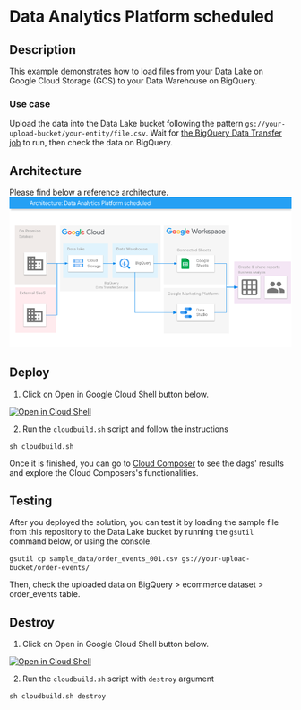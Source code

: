 # Data Analytics Platform scheduled

## Description

This example demonstrates how to load files from your Data Lake on Google Cloud Storage (GCS) to your Data Warehouse on BigQuery.

### Use case
Upload the data into the Data Lake bucket following the pattern `gs://your-upload-bucket/your-entity/file.csv`.
Wait for [the BigQuery Data Transfer job](https://console.cloud.google.com/bigquery/transfers) to run, then check the data on BigQuery.

## Architecture
Please find below a reference architecture.
![architecture](architecture.png)

## Deploy

1. Click on Open in Google Cloud Shell button below.
<a href="https://ssh.cloud.google.com/cloudshell/editor?cloudshell_git_repo=https://github.com/GoogleCloudPlatform/click-to-deploy-solutions&cloudshell_workspace=data-analytics-platform-scheduled" target="_new">
    <img alt="Open in Cloud Shell" src="https://gstatic.com/cloudssh/images/open-btn.svg">
</a>

2. Run the `cloudbuild.sh` script and follow the instructions
```
sh cloudbuild.sh
```

Once it is finished, you can go to [Cloud Composer](https://console.cloud.google.com/composer/environments) to see the dags' results and explore the Cloud Composers's functionalities.


## Testing
After you deployed the solution, you can test it by loading the sample file from this repository to the Data Lake bucket by running the `gsutil` command below, or using the console.
```
gsutil cp sample_data/order_events_001.csv gs://your-upload-bucket/order-events/
```

Then, check the uploaded data on BigQuery > ecommerce dataset > order_events table.

## Destroy

1. Click on Open in Google Cloud Shell button below.
<a href="https://ssh.cloud.google.com/cloudshell/editor?cloudshell_git_repo=https://github.com/GoogleCloudPlatform/click-to-deploy-solutions&cloudshell_workspace=data-platform-scheduled" target="_new">
    <img alt="Open in Cloud Shell" src="https://gstatic.com/cloudssh/images/open-btn.svg">
</a>

2. Run the `cloudbuild.sh` script with `destroy` argument
```
sh cloudbuild.sh destroy
```
